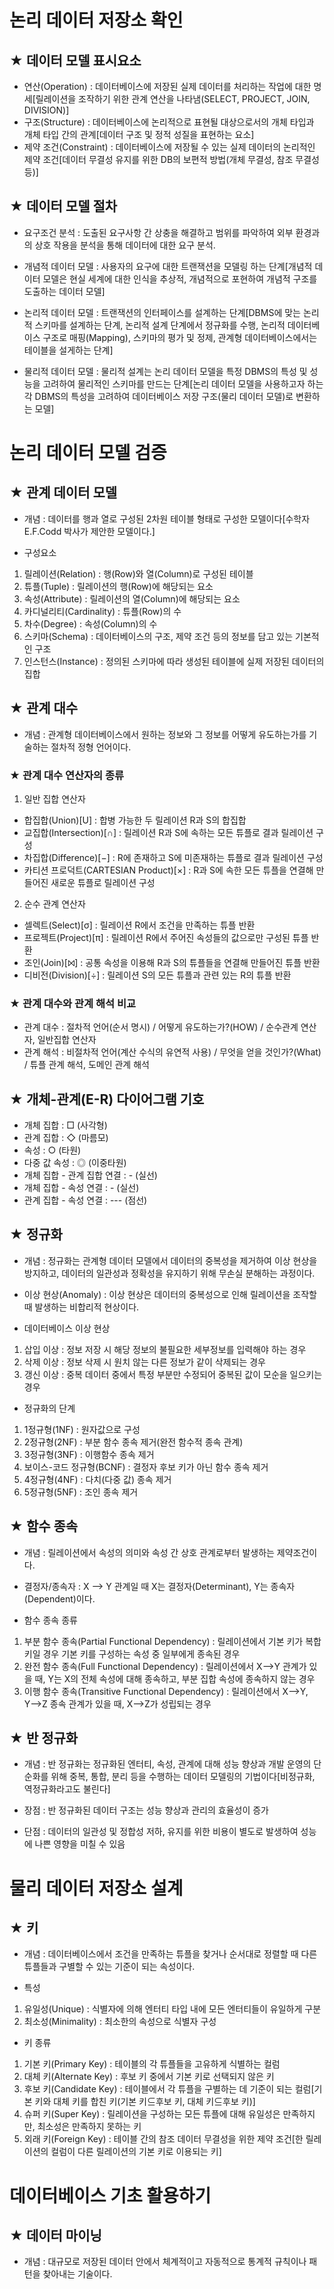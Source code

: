 # 논리 데이터 저장소 확인

## **★** 데이터 모델 표시요소

- 연산(Operation) : 데이터베이스에 저장된 실제 데이터를 처리하는 작업에 대한 명세[릴레이션을 조작하기 위한 관계 연산을 나타냄(SELECT, PROJECT, JOIN, DIVISION)]
- 구조(Structure) : 데이터베이스에 논리적으로 표현될 대상으로서의 개체 타입과 개체 타입 간의 관계[데이터 구조 및 정적 성질을 표현하는 요소]
- 제약 조건(Constraint) : 데이터베이스에 저장될 수 있는 실제 데이터의 논리적인 제약 조건[데이터 무결성 유지를 위한 DB의 보편적 방법(개체 무결성, 참조 무결성 등)]

## **★** 데이터 모델 절차

- 요구조건 분석 : 도출된 요구사항 간 상충을 해결하고 범위를 파악하여 외부 환경과의 상호 작용을 분석을 통해 데이터에 대한 요구 분석.

- 개념적 데이터 모델 : 사용자의 요구에 대한 트랜잭션을 모델링 하는 단계[개념적 데이터 모델은 현실 세계에 대한 인식을 추상적, 개념적으로 포현하여 개념적 구조를 도출하는 데이터 모델]

- 논리적 데이터 모델 : 트랜잭션의 인터페이스를 설계하는 단계[DBMS에 맞는 논리적 스키마를 설계하는 단계, 논리적 설계 단계에서 정규화를 수행, 논리적 데이터베이스 구조로 매핑(Mapping), 스키마의 평가 및 정제, 관계형 데이터베이스에서는 테이블을 설게하는 단계]

- 물리적 데이터 모델 : 물리적 설계는 논리 데이터 모델을 특정 DBMS의 특성 및 성능을 고려하여 물리적인 스키마를 만드는 단계[논리 데이터 모델을 사용하고자 하는 각 DBMS의 특성을 고려하여 데이터베이스 저장 구조(물리 데이터 모델)로 변환하는 모델]

# 논리 데이터 모델 검증

## **★** 관계 데이터 모델

- 개념 : 데이터를 행과 열로 구성된 2차원 테이블 형태로 구성한 모델이다[수학자 E.F.Codd 박사가 제안한 모델이다.]

- 구성요소

1. 릴레이션(Relation) : 행(Row)와 열(Column)로 구성된 테이블
2. 튜플(Tuple) : 릴레이션의 행(Row)에 해당되는 요소
3. 속성(Attribute) : 릴레이션의 열(Column)에 해당되는 요소
4. 카디널리티(Cardinality) : 튜플(Row)의 수
5. 차수(Degree) : 속성(Column)의 수
6. 스키마(Schema) : 데이터베이스의 구조, 제약 조건 등의 정보를 담고 있는 기본적인 구조
7. 인스턴스(Instance) : 정의된 스키마에 따라 생성된 테이블에 실제 저장된 데이터의 집합

## **★** 관계 대수

- 개념 : 관계형 데이터베이스에서 원하는 정보와 그 정보를 어떻게 유도하는가를 기술하는 절차적 정형 언어이다.

### **★** 관계 대수 연산자의 종류

1. 일반 집합 연산자

- 합집합(Union)[U] : 합병 가능한 두 릴레이션 R과 S의 합집합
- 교집합(Intersection)[∩] : 릴레이션 R과 S에 속하는 모든 튜플로 결과 릴레이션 구성
- 차집합(Difference)[−] : R에 존재하고 S에 미존재하는 튜플로 결과 릴레이션 구성
- 카티션 프로덕트(CARTESIAN Product)[×] : R과 S에 속한 모든 튜플을 연결해 만들어진 새로운 튜플로 릴레이션 구성

2. 순수 관계 연산자

- 셀렉트(Select)[σ] : 릴레이션 R에서 조건을 만족하는 튜플 반환
- 프로젝트(Project)[π] : 릴레이션 R에서 주어진 속성들의 값으로만 구성된 튜플 반환
- 조인(Join)[⨝] : 공통 속성을 이용해 R과 S의 튜플들을 연결해 만들어진 튜플 반환
- 디비전(Division)[÷] : 릴레이션 S의 모든 튜플과 관련 있는 R의 튜플 반환

### **★** 관계 대수와 관계 해석 비교

- 관계 대수 : 절차적 언어(순서 명시) / 어떻게 유도하는가?(HOW) / 순수관계 연산자, 일반집합 연산자
- 관계 해석 : 비절차적 언어(계산 수식의 유연적 사용) / 무엇을 얻을 것인가?(What) / 튜플 관계 해석, 도메인 관계 해석

## **★** 개체-관계(E-R) 다이어그램 기호

- 개체 집합 : □ (사각형)
- 관계 집합 : ◇ (마름모)
- 속성 : ○ (타원)
- 다중 값 속성 : ◎ (이중타원)
- 개체 집합 - 관계 집합 연결 : - (실선)
- 개체 집합 - 속성 연결 : - (실선)
- 관계 집합 - 속성 연결 : --- (점선)

## **★** 정규화

- 개념 : 정규화는 관계형 데이터 모델에서 데이터의 중복성을 제거하여 이상 현상을 방지하고, 데이터의 일관성과 정확성을 유지하기 위해 무손실 분해하는 과정이다.

- 이상 현상(Anomaly) : 이상 현상은 데이터의 중복성으로 인해 릴레이션을 조작할 때 발생하는 비합리적 현상이다.

- 데이터베이스 이상 현상

1. 삽입 이상 : 정보 저장 시 해당 정보의 불필요한 세부정보를 입력해야 하는 경우
2. 삭제 이상 : 정보 삭제 시 원치 않는 다른 정보가 같이 삭제되는 경우
3. 갱신 이상 : 중복 데이터 중에서 특정 부분만 수정되어 중복된 값이 모순을 일으키는 경우

- 정규화의 단계

1. 1정규형(1NF) : 원자값으로 구성
2. 2정규형(2NF) : 부분 함수 종속 제거(완전 함수적 종속 관계)
3. 3정규형(3NF) : 이행함수 종속 제거
4. 보이스-코드 정규형(BCNF) : 결정자 후보 키가 아닌 함수 종속 제거
5. 4정규형(4NF) : 다치(다중 값) 종속 제거
6. 5정규형(5NF) : 조인 종속 제거

## **★** 함수 종속

- 개념 : 릴레이션에서 속성의 의미와 속성 간 상호 관계로부터 발생하는 제약조건이다.

- 결정자/종속자 : X ⟶ Y 관계일 때 X는 결정자(Determinant), Y는 종속자(Dependent)이다.

- 함수 종속 종류

1. 부분 함수 종속(Partial Functional Dependency) : 릴레이션에서 기본 키가 복합 키일 경우 기본 키를 구성하는 속성 중 일부에게 종속된 경우
2. 완전 함수 종속(Full Functional Dependency) : 릴레이션에서 X⟶Y 관계가 있을 때, Y는 X의 전체 속성에 대해 종속하고, 부분 집합 속성에 종속하지 않는 경우
3. 이행 함수 종속(Transitive Functional Dependency) : 릴레이션에서 X⟶Y, Y⟶Z 종속 관계가 있을 때, X⟶Z가 성립되는 경우

## **★** 반 정규화

- 개념 : 반 정규화는 정규화된 엔터티, 속성, 관계에 대해 성능 향상과 개발 운영의 단순화를 위해 중복, 통합, 분리 등을 수행하는 데이터 모델링의 기법이다[비정규화, 역정규화라고도 불린다]

- 장점 : 반 정규화된 데이터 구조는 성능 향상과 관리의 효율성이 증가

- 단점 : 데이터의 일관성 및 정합성 저하, 유지를 위한 비용이 별도로 발생하여 성능에 나쁜 영향을 미칠 수 있음

# 물리 데이터 저장소 설계

## **★** 키

- 개념 : 데이터베이스에서 조건을 만족하는 튜플을 찾거나 순서대로 정렬할 때 다른 튜플들과 구별할 수 있는 기준이 되는 속성이다.

- 특성

1. 유일성(Unique) : 식별자에 의해 엔터티 타입 내에 모든 엔터티들이 유일하게 구분
2. 최소성(Minimality) : 최소한의 속성으로 식별자 구성

- 키 종류

1. 기본 키(Primary Key) : 테이블의 각 튜플들을 고유하게 식별하는 컬럼
2. 대체 키(Alternate Key) : 후보 키 중에서 기본 키로 선택되지 않은 키
3. 후보 키(Candidate Key) : 테이블에서 각 튜플을 구별하는 데 기준이 되는 컬럼[기본 키와 대체 키를 합친 키(기본 키⊆후보 키, 대체 키⊆후보 키)]
4. 슈퍼 키(Super Key) : 릴레이션을 구성하는 모든 튜플에 대해 유일성은 만족하지만, 최소성은 만족하지 못하는 키
5. 외래 키(Foreign Key) : 테이블 간의 참조 데이터 무결성을 위한 제약 조건[한 릴레이션의 컬럼이 다른 릴레이션의 기본 키로 이용되는 키]

# 데이터베이스 기초 활용하기

## **★** 데이터 마이닝

- 개념 : 대규모로 저장된 데이터 안에서 체계적이고 자동적으로 통계적 규칙이나 패턴을 찾아내는 기술이다.
